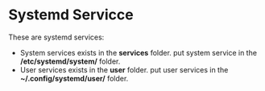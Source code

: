 
# Systemd Servicce 

These are systemd services:
* System services exists in the __services__ folder.
    put system service in the __/etc/systemd/system/__ folder. 
* User services exists in the __user__ folder.
    put user services in the __~/.config/systemd/user/__ folder.

